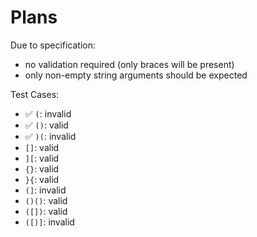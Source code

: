 # Plans

Due to specification:
- no validation required (only braces will be present)
- only non-empty string arguments should be expected

Test Cases:
- ✅ `(`: invalid
- ✅ `()`: valid
- ✅ `)(`: invalid
- `[]`: valid
- `][`: valid
- `{}`: valid
- `}{`: valid
- `(]`: invalid
- `()()`: valid
- `([])`: valid
- `([)]`: invalid
